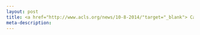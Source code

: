 ```yaml
--- 
layout: post
title: <a href="http://www.acls.org/news/10-8-2014/"target="_blank"> Caroline Spurgeon's Notes and Notebooks</a> (via ACLS)
meta-description: 
--- 
```


